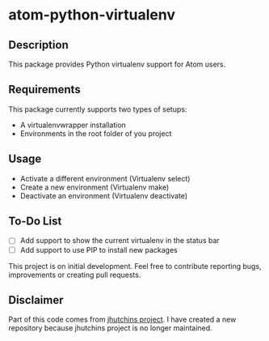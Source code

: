 # atom-python-virtualenv

## Description

This package provides Python virtualenv support for Atom users.

## Requirements

 This package currently supports two types of setups:

* A virtualenvwrapper installation
* Environments in the root folder of you project 

## Usage

* Activate a different environment (Virtualenv select)
* Create a new environment (Virtualenv make)
* Deactivate an environment (Virtualenv deactivate)

## To-Do List

- [ ] Add support to show the current virtualenv in the status bar
- [ ] Add support to use PIP to install new packages

This project is on initial development. Feel free to contribute reporting bugs, improvements or creating pull requests.

## Disclaimer

Part of this code comes from [jhutchins project](https://github.com/jhutchins/virtualenv). I have created a new repository because jhutchins project is no longer maintained.
